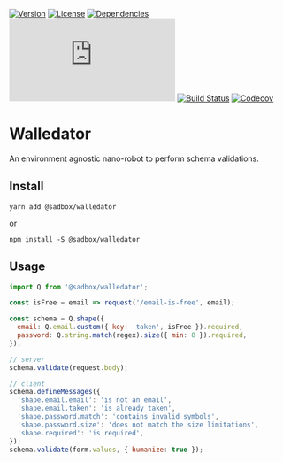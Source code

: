 [![Version](https://badgen.net/npm/v/@sadbox/walledator)](https://www.npmjs.com/package/@sadbox/walledator)
[![License](https://badgen.net/npm/license/@sadbox/walledator)](https://www.npmjs.com/package/@sadbox/walledator)
[![Dependencies](https://badgen.net/david/dep/strayiker/walledator)](https://www.npmjs.com/package/@sadbox/walledator)
[![Bundle Size](https://badgen.net/badgesize/gzip/https://unpkg.com/@sadbox/walledator/dist/walledator.cjs.js)](https://www.npmjs.com/package/@sadbox/walledator)
[![Build Status](https://travis-ci.org/strayiker/walledator.svg?branch=master)](https://travis-ci.org/strayiker/walledator)
[![Codecov](https://codecov.io/gh/strayiker/walledator/branch/master/graph/badge.svg)](https://codecov.io/gh/strayiker/walledator)

# Walledator

An environment agnostic nano-robot to perform schema validations.

## Install

`yarn add @sadbox/walledator`

or

`npm install -S @sadbox/walledator`

## Usage

```javascript
import Q from '@sadbox/walledator';

const isFree = email => request('/email-is-free', email);

const schema = Q.shape({
  email: Q.email.custom({ key: 'taken', isFree }).required,
  password: Q.string.match(regex).size({ min: 8 }).required,
});

// server
schema.validate(request.body);

// client
schema.defineMessages({
  'shape.email.email': 'is not an email',
  'shape.email.taken': 'is already taken',
  'shape.password.match': 'contains invalid symbols',
  'shape.password.size': 'does not match the size limitations',
  'shape.required': 'is required',
});
schema.validate(form.values, { humanize: true });
```

